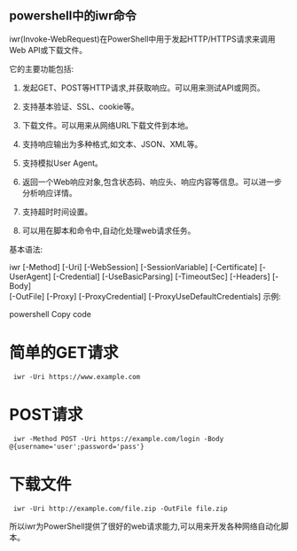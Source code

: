 ## powershell中的iwr命令

iwr(Invoke-WebRequest)在PowerShell中用于发起HTTP/HTTPS请求来调用Web API或下载文件。

它的主要功能包括:

1. 发起GET、POST等HTTP请求,并获取响应。可以用来测试API或网页。

1. 支持基本验证、SSL、cookie等。

1. 下载文件。可以用来从网络URL下载文件到本地。

1. 支持响应输出为多种格式,如文本、JSON、XML等。

1. 支持模拟User Agent。

1. 返回一个Web响应对象,包含状态码、响应头、响应内容等信息。可以进一步分析响应详情。

1. 支持超时时间设置。

1. 可以用在脚本和命令中,自动化处理web请求任务。

基本语法:

iwr [-Method] [-Uri] [-WebSession] [-SessionVariable] [-Certificate] [-UserAgent]
[-Credential] [-UseBasicParsing] [-TimeoutSec] [-Headers] [-Body]  
 [-OutFile] [-Proxy] [-ProxyCredential] [-ProxyUseDefaultCredentials]
示例:

powershell
Copy code

# 简单的GET请求

     iwr -Uri https://www.example.com

# POST请求

     iwr -Method POST -Uri https://example.com/login -Body @{username='user';password='pass'}

# 下载文件

     iwr -Uri http://example.com/file.zip -OutFile file.zip

所以iwr为PowerShell提供了很好的web请求能力,可以用来开发各种网络自动化脚本。
